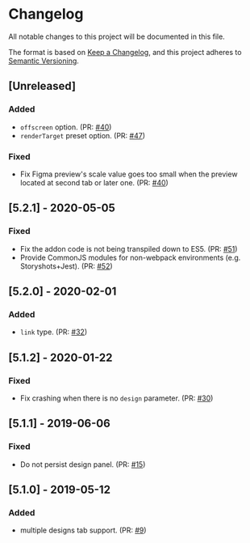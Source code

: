 # Changelog

All notable changes to this project will be documented in this file.

The format is based on [Keep a Changelog](https://keepachangelog.com/en/1.0.0/),
and this project adheres to [Semantic Versioning](https://semver.org/spec/v2.0.0.html).

## [Unreleased]

### Added

- `offscreen` option. (PR: [#40](https://github.com/pocka/storybook-addon-designs/pull/40))
- `renderTarget` preset option. (PR: [#47](https://github.com/pocka/storybook-addon-designs/pull/47))

### Fixed

- Fix Figma preview's scale value goes too small when the preview located at second tab or later one. (PR: [#40](https://github.com/pocka/storybook-addon-designs/pull/40))

## [5.2.1] - 2020-05-05

### Fixed

- Fix the addon code is not being transpiled down to ES5. (PR: [#51](https://github.com/pocka/storybook-addon-designs/pull/51))
- Provide CommonJS modules for non-webpack environments (e.g. Storyshots+Jest). (PR: [#52](https://github.com/pocka/storybook-addon-designs/pull/52))

## [5.2.0] - 2020-02-01

### Added

- `link` type. (PR: [#32](https://github.com/pocka/storybook-addon-designs/pull/32))

## [5.1.2] - 2020-01-22

### Fixed

- Fix crashing when there is no `design` parameter. (PR: [#30](https://github.com/pocka/storybook-addon-designs/pull/30))

## [5.1.1] - 2019-06-06

### Fixed

- Do not persist design panel. (PR: [#15](https://github.com/pocka/storybook-addon-designs/pull/15))

## [5.1.0] - 2019-05-12

### Added

- multiple designs tab support. (PR: [#9](https://github.com/pocka/storybook-addon-designs/pull/9))
